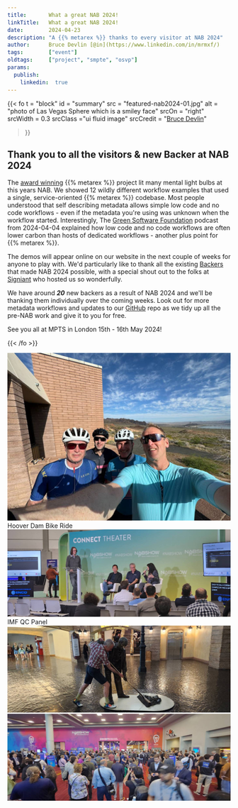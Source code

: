 ```yaml
---
title:       What a great NAB 2024!
linkTitle:   What a great NAB 2024!
date:        2024-04-23
description: "A {{% metarex %}} thanks to every visitor at NAB 2024"
author:      Bruce Devlin [@in](https://www.linkedin.com/in/mrmxf/)
tags:        ["event"]
oldtags:     ["project", "smpte", "osvp"]
params:
  publish:
    linkedin:  true
---
```


{{< fo t = "block"
  id    = "summary"
  src   = "featured-nab2024-01.jpg"
  alt   = "photo of Las Vegas Sphere which is a smiley face"
  srcOn = "right"
  srcWidth = 0.3
  srcClass ="ui fluid image"
  srcCredit = "[Bruce Devlin](https://mrmxf.com)"
>}}
<!-- markdownlint-disable MD025 -->

## Thank you to all the visitors & new Backer at NAB 2024

The [award winning][0] {{%  metarex %}} project lit many mental light bulbs at this years NAB. We showed 12 wildly different workflow examples that used a single, service-oriented {{% metarex %}} codebase.  Most people understood that self describing metadata allows simple low code and no code workflows - even if the metadata you're using was unknown when the workflow started.  Interestingly, The [Green Software Foundation](https://podcast.greensoftware.foundation/) podcast from 2024-04-04 explained how low code and no code workflows are often lower carbon than hosts of dedicated workflows - another plus point for {{% metarex %}}.

The demos will appear online on our website in the next couple of weeks for anyone to play with. We'd particularly like to thank all the existing
[Backers](/backers) that made NAB 2024 possible, with a special shout out to the folks at [Signiant](https://signiant.com) who hosted us so wonderfully.

We have around **_20_** new backers as a result of NAB 2024 and we'll be
thanking them individually over the coming weeks. Look out for more metadata workflows and updates to our [GitHub](https://github.com/metarex-media) repo as we tidy up all the pre-NAB work and give it to you for free.

See you all at MPTS in London 15th - 16th May 2024!

[0]: /blog/2024/03/06/2024-03-06-rnf-wins-best-accelerator/

{{< /fo >}}

<div class="ui grid">
<div class="ui center middle aligned stackable eight wide column">
<img src="nab2024-00.jpg" class="ui fluid image" alt="nab cyclists">
<div class="ui center aligned message">
Hoover Dam Bike Ride
</div>
</div>
<div class="ui center middle aligned stackable eight wide column">
<img src="nab2024-03.jpg" class="ui fluid image"  alt="imfug presentation on stage">
<div class="ui center aligned message">
IMF QC Panel
</div>
</div>
<div class="ui center middle aligned stackable eight wide column">
<img src="nab2024-02.jpg" class="ui fluid image" alt="sweep sweep">
<div class="ui center aligned message">
</div>
</div>
</div class="ui center middle aligned stackable eight wide column">
<img src="nab2024-04.jpg" class="ui fluid image" alt="nab2024 show floor">
<div class="ui center aligned message">
</div>
</div>
</div>
